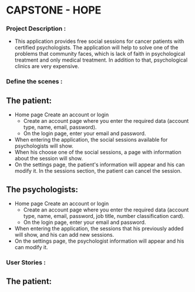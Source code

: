 # CAPSTONE - HOPE

### Project Description :

- This application provides free social sessions for cancer patients with certified psychologists. The application will help to solve one of the problems that community faces, which is lack of faith in psychological treatment and only medical treatment. In addition to that, psychological clinics are very expensive.


### Define the scenes :

## The patient:

- Home page Create an account or login
   - Create an account page where you enter the required data (account type, name, email, password).
   - On the login page, enter your email and password.
- When entering the application, the social sessions available for psychologists will show.
- When his choose one of the social sessions, a page with information about the session will show.
- On the settings page, the patient's information will appear and his can modify it. In the sessions section, the patient can cancel the session.


## The psychologists:

- Home page Create an account or login
   - Create an account page where you enter the required data (account type, name, email, password, job title, number classification card). 
   - On the login page, enter your email and password.
- When entering the application, the sessions that his previously added will show, and his can add new sessions.
- On the settings page, the psychologist information will appear and his can modify it. 



### User Stories :

## The patient:


 
